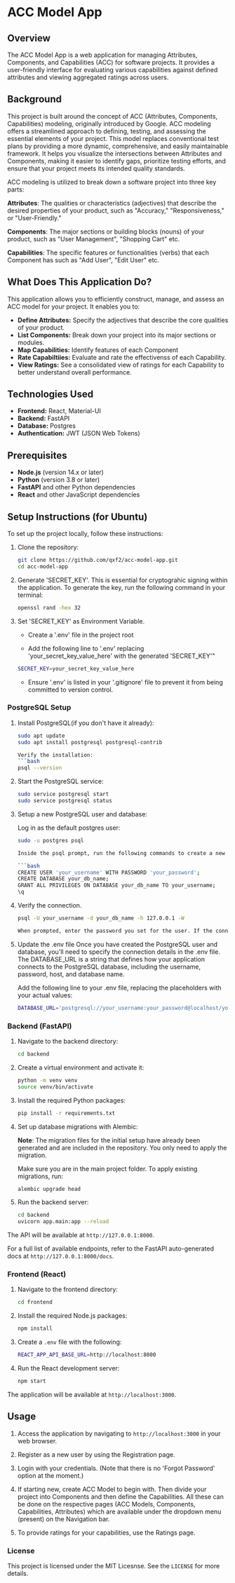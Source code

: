 # ACC Model App

## Overview

The ACC Model App is a web application for managing Attributes, Components, and Capabilities (ACC) for software projects. It provides a user-friendly interface for evaluating various capabilities against defined attributes and viewing aggregated ratings across users.

## Background

This project is built around the concept of ACC (Attributes, Components, Capabilities) modeling, originally introduced by Google. ACC modeling offers a streamlined approach to defining, testing, and assessing the essential elements of your project. This model replaces conventional test plans by providing a more dynamic, comprehensive, and easily maintainable framework. It helps you visualize the intersections between Attributes and Components, making it easier to identify gaps, prioritize testing efforts, and ensure that your project meets its intended quality standards.

ACC modeling is utilized to break down a software project into three key parts:

**Attributes**: The qualities or characteristics (adjectives) that describe the desired properties of your product, such as "Accuracy," "Responsiveness," or "User-Friendly."

**Components**: The major sections or building blocks (nouns) of your product, such as "User Management", "Shopping Cart" etc.

**Capabilities**: The specific features or functionalities (verbs) that each Component has such as "Add User", "Edit User" etc. 


## What Does This Application Do?
This application allows you to efficiently construct, manage, and assess an ACC model for your project. It enables you to:

- **Define Attributes:** Specify the adjectives that describe the core qualities of your product.
- **List Components:** Break down your project into its major sections or modules.
- **Map Capabilities:** Identify features of each Component
- **Rate Capabiltiies:** Evaluate and rate the effectivenss of each Capability.
- **View Ratings:** See a consolidated view of ratings for each Capability to better understand overall performance.

## Technologies Used
- **Frontend:** React, Material-UI
- **Backend:** FastAPI
- **Database:** Postgres
- **Authentication:** JWT (JSON Web Tokens)

## Prerequisites
- **Node.js** (version 14.x or later)
- **Python** (version 3.8 or later)
- **FastAPI** and other Python dependencies
- **React** and other JavaScript dependencies


## Setup Instructions (for Ubuntu)
To set up the project locally, follow these instructions:

1. Clone the repository:
   ```bash
   git clone https://github.com/qxf2/acc-model-app.git
   cd acc-model-app

2. Generate 'SECRET_KEY'.
   This is essential for cryptograhic signing within the application. To generate the key, run the following command in your terminal:

   ```bash
   openssl rand -hex 32
   ```
   
3. Set 'SECRET_KEY' as Environment Variable.
   * Create a '.env' file in the project root
   
   * Add the following line to '.env' replacing 'your_secret_key_value_here' with the generated 'SECRET_KEY'"

   ```bash
   SECRET_KEY=your_secret_key_value_here
   ```
   * Ensure '.env' is listed in your '.gitignore' file to prevent it from being committed to version control.


### PostgreSQL Setup

1. Install PostgreSQL(if you don't have it already):
    ```bash
    sudo apt update
    sudo apt install postgresql postgresql-contrib

   Verify the installation:
   ```bash
    psql --version

2. Start the PostgreSQL service:

    ```bash
    sudo service postgresql start
    sudo service postgresql status

3. Setup a new PostgreSQL user and database:

   Log in as the default postgres user:
    ```bash
    sudo -u postgres psql

   Inside the psql prompt, run the following commands to create a new user and database:

   ```bash
    CREATE USER 'your_username' WITH PASSWORD 'your_password';
    CREATE DATABASE your_db_name;
    GRANT ALL PRIVILEGES ON DATABASE your_db_name TO your_username;
    \q

4. Verify the connection. 

    ```bash
    psql -U your_username -d your_db_name -h 127.0.0.1 -W

    When prompted, enter the password you set for the user. If the connection is successful, you will see a PostgreSQL prompt (e.g., your_db_name=#), indicating that you can interact with the database and run queries.

5.  Update the .env file 
    Once you have created the PostgreSQL user and database, you'll need to specify the connection details in the .env file. The DATABASE_URL is a string that defines how your application connects to the PostgreSQL database, including the username, password, host, and database name.

    Add the following line to your .env file, replacing the placeholders with your actual values:
    ```bash
    DATABASE_URL='postgresql://your_username:your_password@localhost/your_db_name'

### Backend (FastAPI)

1. Navigate to the backend directory:

    ```bash
    cd backend

2. Create a virtual environment and activate it:

    ```bash
    python -m venv venv
    source venv/bin/activate 

3. Install the required Python packages:

    ```bash
    pip install -r requirements.txt

4. Set up database migrations with Alembic: 

    **Note**: The migration files for the initial setup have already been generated and are included in the repository. You only need to apply the migration.

    Make sure you are in the main project folder. To apply existing migrations, run:
    
    ```bash
    alembic upgrade head

5. Run the backend server:
    ```bash
    cd backend
    uvicorn app.main:app --reload

The API will be available at `http://127.0.0.1:8000`. 

For a full list of available endpoints, refer to the FastAPI auto-generated docs at `http://127.0.0.1:8000/docs`.

### Frontend (React)

1. Navigate to the frontend directory:
    ```bash
    cd frontend

2. Install the required Node.js packages:
    ```bash
    npm install

3. Create a `.env` file with the following:
    ```bash
    REACT_APP_API_BASE_URL=http://localhost:8000

4. Run the React development server:
    ```bash
    npm start

The application will be available at `http://localhost:3000`.

## Usage
1. Access the application by navigating to `http://localhost:3000` in your web browser.

2. Register as a new user by using the Registration page.

3. Login with your credentials. (Note that there is no 'Forgot Password' option at the moment.)

4. If starting new, create ACC Model to begin with. Then divide your project into Components and then define the Capabilities. All these can be done on the respective pages (ACC Models, Components, Capabilities, Attributes) which are available under the dropdown menu (present) on the Navigation bar.

5. To provide ratings for your capabilities, use the Ratings page. 


### License

This project is licensed under the MIT Licesnse. See the `LICENSE` for more details.

